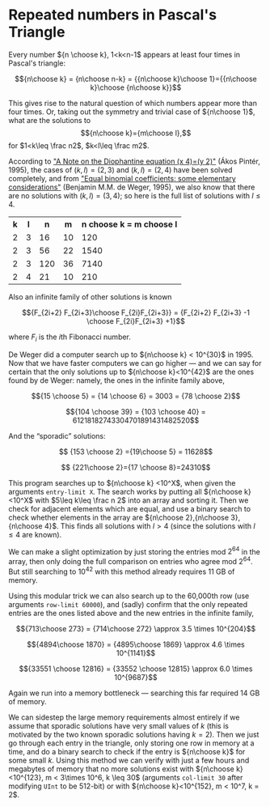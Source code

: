 # Repeated numbers in Pascal's Triangle

Every number ${n \choose k}, 1<k<n-1$ appears at least four times in Pascal's triangle:

$${n\choose k} = {n\choose n-k} = {{n\choose k}\choose 1}={{n\choose k}\choose {n\choose k}}$$

This gives rise to the natural question of which numbers appear more than four times. Or, taking
out the symmetry and trivial case of ${n\choose 1}$, what are the solutions to
$${n\choose k}={m\choose l},$$
for $1<k\leq \frac n2$, $k<l\leq \frac m2$.

According to ["A Note on the Diophantine equation (x 4)=(y 2)"](https://www.researchgate.net/publication/235418296_A_Note_on_the_Diophantine_equation_x_4y_2)
(Ákos Pintér, 1995),
the cases of $(k,l)=(2,3)$ and $(k,l)=(2,4)$ have been solved completely,
and from ["Equal binomial coefficients: some elementary considerations"](https://repub.eur.nl/pub/1356/1356_ps.pdf)
(Benjamin M.M. de Weger, 1995), we also know that there are no solutions with $(k,l)=(3,4)$; so here is the full list of
solutions with $l \leq 4$.

<table>
<tr><th>k</th><th>l</th><th>n</th><th>m</th><th>n choose k = m choose l</th></tr>
<tr><td>2</td><td>3</td><td>16</td><td>10</td><td>120</td></tr>
<tr><td>2</td><td>3</td><td>56</td><td>22</td><td>1540</td></tr>
<tr><td>2</td><td>3</td><td>120</td><td>36</td><td>7140</td></tr>
<tr><td>2</td><td>4</td><td>21</td><td>10</td><td>210</td></tr>
</table>

Also an infinite family of other solutions is known

$${F_{2i+2} F_{2i+3}\choose F_{2i}F_{2i+3}} = {F_{2i+2} F_{2i+3} -1 \choose F_{2i}F_{2i+3} +1}$$

where $F_i$ is the $i$th Fibonacci number.

De Weger did a computer search up to ${n\choose k} < 10^{30}$ in 1995. Now that we have
faster computers we can go higher — and we can say for certain that the only solutions
up to ${n\choose k}<10^{42}$ are the ones found by de Weger: namely, the ones in the infinite
family above,

$${15 \choose 5} = {14 \choose 6} = 3003 = {78 \choose 2}$$

$${104 \choose 39} = {103 \choose 40} = 61218182743304701891431482520$$

And the “sporadic” solutions:

$$ {153 \choose 2} ={19\choose 5} = 11628$$

$$ {221\choose 2}={17 \choose 8}=24310$$

This program searches up to ${n\choose k} <10^X$, when given the arguments `entry-limit X`.
The search works by putting all ${n\choose k}<10^X$ with $5\leq k\leq \frac n 2$ into
an array and sorting it. Then we check for adjacent elements which are equal,
and use a binary search to check whether elements in the array are ${n\choose 2},{n\choose 3},{n\choose 4}$.
This finds all solutions with $l>4$ (since the solutions with $l\leq 4$ are known).

We can make a slight optimization by just storing the entries mod $2^{64}$ in the array,
then only doing the full comparison on entries who agree mod $2^{64}$.
But still searching to $10^{42}$ with this method already requires 11 GB of memory.

Using this modular trick we can also search up to the 60,000th row (use arguments `row-limit 60000`),
and (sadly) confirm that the only repeated entries are the ones listed above and the new entries in the infinite family,

$${713\choose 273} = {714\choose 272} \approx 3.5 \times 10^{204}$$

$${4894\choose 1870} = {4895\choose 1869} \approx 4.6 \times 10^{1141}$$

$${33551 \choose 12816} = {33552 \choose 12815} \approx 6.0 \times 10^{9687}$$

Again we run into a memory bottleneck — searching this far required 14 GB of memory.

We can sidestep the large memory requirements almost entirely if we assume that sporadic solutions have
very small values of $k$ (this is motivated by the two known sporadic solutions having $k=2$). Then we just
go through each entry in the triangle, only storing one row in memory at a time, and do a binary search to check if
the entry is ${n\choose k}$ for some small $k$. Using this method we can verify with just a few hours and megabytes of memory
that no more solutions exist with ${n\choose k}<10^{123}, m < 3\times 10^6, k \leq 30$ (arguments `col-limit 30` after
modifying `UInt` to be 512-bit) or with ${n\choose k}<10^{152}, m < 10^7, k = 2$.
